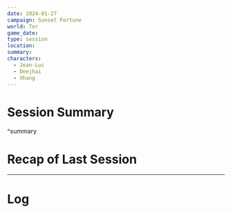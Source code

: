 ```yaml
---
date: 2024-01-27
campaign: Sunset Fortune
world: Tor
game_date: 
type: session
location: 
summary: 
characters:
  - Jean-Luc
  - Deejhai
  - Xhang
---
```

# Session Summary

^summary
# Recap of Last Session

---
# Log
